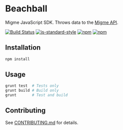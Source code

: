 # Beachball
Migme JavaScript SDK. Throws data to the [Migme API](http://docs.migme.apiary.io/).

[![Build Status](https://img.shields.io/codeship/5e7f47c0-bfe9-0132-39f9-7eb09717a41c.svg)](https://codeship.com/projects/73070)
[![js-standard-style](https://img.shields.io/badge/code%20style-standard-brightgreen.svg?style=flat)](https://github.com/feross/standard)
[![npm](https://img.shields.io/npm/v/migme.svg)](https://www.npmjs.com/package/migme)
[![npm](https://img.shields.io/npm/dm/migme.svg)](https://www.npmjs.com/package/migme)

## Installation
```bash
npm install
```

## Usage
```bash
grunt test  # Tests only
grunt build # Build only
grunt       # Test and build
```

## Contributing
See [CONTRIBUTING.md](CONTRIBUTING.md) for details.
